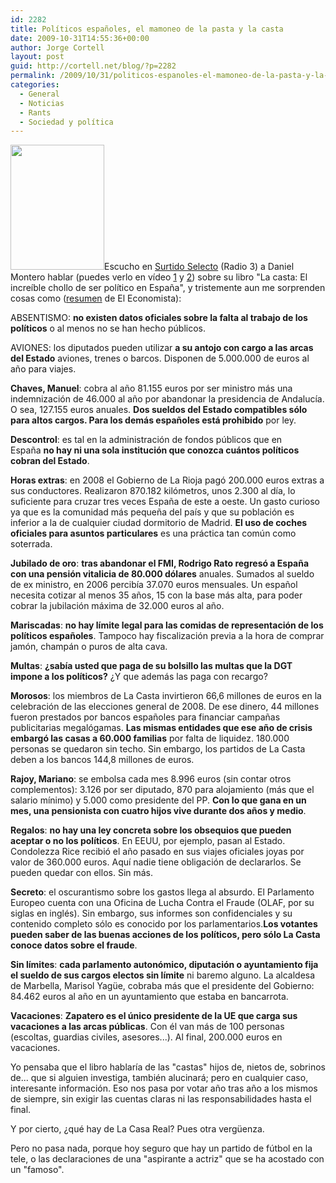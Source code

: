 ```yaml
---
id: 2282
title: Políticos españoles, el mamoneo de la pasta y la casta
date: 2009-10-31T14:55:36+00:00
author: Jorge Cortell
layout: post
guid: http://cortell.net/blog/?p=2282
permalink: /2009/10/31/politicos-espanoles-el-mamoneo-de-la-pasta-y-la-casta/
categories:
  - General
  - Noticias
  - Rants
  - Sociedad y polí­tica
---
```

<img class="aligncenter" title="Portada del libro Casta" src="http://ecodiario.eleconomista.es/imag/_v2/ecodiario/cultura/la_casta.jpg" alt="" width="150" height="200" />Escucho en <a title="http://www.rtve.es/podcast/radio-3/surtido-selecto/" href="http://www.rtve.es/podcast/radio-3/surtido-selecto/" target="_blank">Surtido Selecto</a> (Radio 3) a Daniel Montero hablar (puedes verlo en vídeo <a title="http://www.youtube.com/watch?v=c4nP0eWLDS8" href="http://www.youtube.com/watch?v=c4nP0eWLDS8" target="_blank">1</a> y <a title="http://www.youtube.com/watch?v=IMoPnW21CTM" href="http://www.youtube.com/watch?v=IMoPnW21CTM" target="_blank">2</a>) sobre su libro "La casta: El increíble chollo de ser político en España", y tristemente aun me sorprenden cosas como (<a title="http://ecodiario.eleconomista.es/libros/noticias/1632834/10/09/Descubra-por-que-es-un-chollo-ser-politico-en-Espana.html" href="http://ecodiario.eleconomista.es/libros/noticias/1632834/10/09/Descubra-por-que-es-un-chollo-ser-politico-en-Espana.html" target="_blank">resumen</a> de El Economista):

ABSENTISMO: **no existen datos oficiales sobre la falta al trabajo de los políticos** o al menos no se han hecho públicos.

AVIONES: los diputados pueden utilizar **a su antojo con cargo a las arcas del Estado** aviones, trenes o barcos. Disponen de 5.000.000 de euros al año para viajes.

**Chaves, Manuel**: cobra al año 81.155 euros por ser ministro más una indemnización de 46.000 al año por abandonar la presidencia de Andalucía. O sea, 127.155 euros anuales. **Dos sueldos del Estado compatibles sólo para altos cargos. Para los demás españoles está prohibido** por ley.

**Descontrol**: es tal en la administración de fondos públicos que en España **no hay ni una sola institución que conozca cuántos políticos cobran del Estado**.

**Horas extras**: en 2008 el Gobierno de La Rioja pagó 200.000 euros extras a sus conductores. Realizaron 870.182 kilómetros, unos 2.300 al día, lo suficiente para cruzar tres veces España de este a oeste. Un gasto curioso ya que es la comunidad más pequeña del país y que su población es inferior a la de cualquier ciudad dormitorio de Madrid. **El uso de coches oficiales para asuntos particulares** es una práctica tan común como soterrada.

**Jubilado de oro**: **tras abandonar el FMI, Rodrigo Rato regresó a España con una pensión vitalicia de 80.000 dólares** anuales. Sumados al sueldo de ex ministro, en 2006 percibía 37.070 euros mensuales. Un español necesita cotizar al menos 35 años, 15 con la base más alta, para poder cobrar la jubilación máxima de 32.000 euros al año.

**Mariscadas**: **no hay límite legal para las comidas de representación de los políticos españoles**. Tampoco hay fiscalización previa a la hora de comprar jamón, champán o puros de alta cava.

**Multas**: **¿sabía usted que paga de su bolsillo las multas que la DGT impone a los políticos?** ¿Y que además las paga con recargo?

**Morosos**: los miembros de La Casta invirtieron 66,6 millones de euros en la celebración de las elecciones general de 2008. De ese dinero, 44 millones fueron prestados por bancos españoles para financiar campañas publicitarias megalógamas. **Las mismas entidades que ese año de crisis embargó las casas a 60.000 familias** por falta de liquidez. 180.000 personas se quedaron sin techo. Sin embargo, los partidos de La Casta deben a los bancos 144,8 millones de euros.

**Rajoy, Mariano**: se embolsa cada mes 8.996 euros (sin contar otros complementos): 3.126 por ser diputado, 870 para alojamiento (más que el salario mínimo) y 5.000 como presidente del PP. **Con lo que gana en un mes, una pensionista con cuatro hijos vive durante dos años y medio**.

**Regalos**: **no hay una ley concreta sobre los obsequios que pueden aceptar o no los políticos**. En EEUU, por ejemplo, pasan al Estado. Condolezza Rice recibió el año pasado en sus viajes oficiales joyas por valor de 360.000 euros. Aquí nadie tiene obligación de declararlos. Se pueden quedar con ellos. Sin más.

**Secreto**: el oscurantismo sobre los gastos llega al absurdo. El Parlamento Europeo cuenta con una Oficina de Lucha Contra el Fraude (OLAF, por su siglas en inglés). Sin embargo, sus informes son confidenciales y su contenido completo sólo es conocido por los parlamentarios.**Los votantes pueden saber de las buenas acciones de los políticos, pero sólo La Casta conoce datos sobre el fraude**.

**Sin límites**: **cada parlamento autonómico, diputación o ayuntamiento fija el sueldo de sus cargos electos sin límite** ni baremo alguno. La alcaldesa de Marbella, Marisol Yagüe, cobraba más que el presidente del Gobierno: 84.462 euros al año en un ayuntamiento que estaba en bancarrota.

**Vacaciones**: **Zapatero es el único presidente de la UE que carga sus vacaciones a las arcas públicas**. Con él van más de 100 personas (escoltas, guardias civiles, asesores...). Al final, 200.000 euros en vacaciones.

Yo pensaba que el libro hablaría de las "castas" hijos de, nietos de, sobrinos de... que si alguien investiga, también alucinará; pero en cualquier caso, interesante información. Eso nos pasa por votar año tras año a los mismos de siempre, sin exigir las cuentas claras ni las responsabilidades hasta el final.

Y por cierto, ¿qué hay de La Casa Real? Pues otra vergüenza.

Pero no pasa nada, porque hoy seguro que hay un partido de fútbol en la tele, o las declaraciones de una "aspirante a actriz" que se ha acostado con un "famoso".